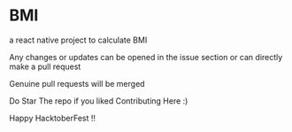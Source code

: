 # BMI
a react native project to calculate BMI

Any changes or updates can be opened in the issue section or  can directly make a pull request

Genuine pull requests will be merged

Do Star The repo if you liked Contributing Here :)


Happy HacktoberFest !!

